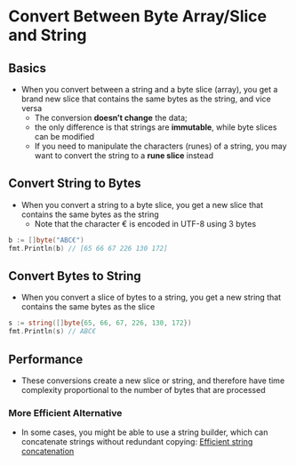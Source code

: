 # Convert Between Byte Array/Slice and String

## Basics

* When you convert between a string and a byte slice (array), you get a brand new slice that contains the same bytes as the string, and vice versa
  * The conversion **doesn’t change** the data;
  * the only difference is that strings are **immutable**, while byte slices can be modified
  * If you need to manipulate the characters (runes) of a string, you may want to convert the string to a **rune slice** instead

## Convert String to Bytes

* When you convert a string to a byte slice, you get a new slice that contains the same bytes as the string
  * Note that the character € is encoded in UTF-8 using 3 bytes

```go
b := []byte("ABC€")
fmt.Println(b) // [65 66 67 226 130 172]
```

## Convert Bytes to String

* When you convert a slice of bytes to a string, you get a new string that contains the same bytes as the slice

```go
s := string([]byte{65, 66, 67, 226, 130, 172})
fmt.Println(s) // ABC€
```

## Performance

* These conversions create a new slice or string, and therefore have time complexity proportional to the number of bytes that are processed

### More Efficient Alternative

* In some cases, you might be able to use a string builder, which can concatenate strings without redundant copying: [Efficient string concatenation](./build-append-concatenate-strings-efficiently.md)
